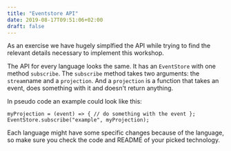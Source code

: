 ```yaml
---
title: "Eventstore API"
date: 2019-08-17T09:51:06+02:00
draft: false
---
```


As an exercise we have hugely simplfied the API while trying to find the relevant details necessary to implement this workshop.

The API for every language looks the same. It has an `EventStore` with one method `subscribe`. The `subscribe` method takes two arguments: the `stream`name and a `projection`. And a `projection` is a function that takes an event, does something with it and doesn't return anything.

In pseudo code an example could look like this:

```
myProjection = (event) => { // do something with the event };
EventStore.subscribe("example", myProjection);
```

Each language might have some specific changes because of the language, so make sure you check the code and README of your picked technology.


